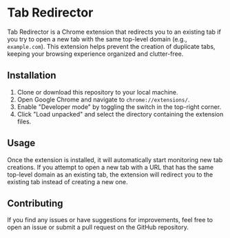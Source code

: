 # Tab Redirector

Tab Redirector is a Chrome extension that redirects you to an existing tab if you try to open a new tab with the same top-level domain (e.g., `example.com`). This extension helps prevent the creation of duplicate tabs, keeping your browsing experience organized and clutter-free.

## Installation

1. Clone or download this repository to your local machine.
2. Open Google Chrome and navigate to `chrome://extensions/`.
3. Enable "Developer mode" by toggling the switch in the top-right corner.
4. Click "Load unpacked" and select the directory containing the extension files.

## Usage

Once the extension is installed, it will automatically start monitoring new tab creations. If you attempt to open a new tab with a URL that has the same top-level domain as an existing tab, the extension will redirect you to the existing tab instead of creating a new one.

## Contributing

If you find any issues or have suggestions for improvements, feel free to open an issue or submit a pull request on the GitHub repository.
